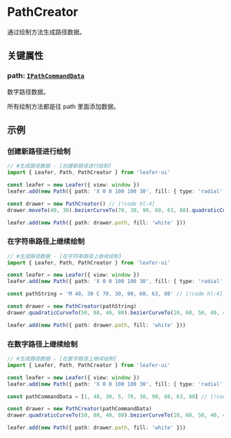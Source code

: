 <script setup>
import Case from '/component/Case.vue'
</script>

# PathCreator

通过绘制方法生成路径数据。

## 关键属性

### path: [`IPathCommandData`](../interface/ui/PathData.md)

数字路径数据。

所有绘制方法都是往 path 里面添加数据。

<!--@include: ../path/PathDrawer.md-->

## 示例

<case name="Pen" index=2 editor=false></case>

### 创建新路径进行绘制

```ts
// #生成路径数据 - [创建新路径进行绘制]
import { Leafer, Path, PathCreator } from 'leafer-ui'

const leafer = new Leafer({ view: window })
leafer.add(new Path({ path: 'X 0 0 100 100 30', fill: { type: 'radial', stops: [{ offset: 0, color: '#FF4B4B' }, { offset: 1, color: '#FEB027' }] } }))

const drawer = new PathCreator() // [!code hl:4]
drawer.moveTo(40, 30).bezierCurveTo(70, 30, 90, 60, 63, 80).quadraticCurveTo(50, 88, 40, 80).bezierCurveTo(10, 60, 50, 40, 40, 30)

leafer.add(new Path({ path: drawer.path, fill: 'white' }))
```

### 在字符串路径上继续绘制

```ts
// #生成路径数据 - [在字符串路径上继续绘制]
import { Leafer, Path, PathCreator } from 'leafer-ui'

const leafer = new Leafer({ view: window })
leafer.add(new Path({ path: 'X 0 0 100 100 30', fill: { type: 'radial', stops: [{ offset: 0, color: '#FF4B4B' }, { offset: 1, color: '#FEB027' }] } }))

const pathString = 'M 40, 30 C 70, 30, 90, 60, 63, 80' // [!code hl:4]

const drawer = new PathCreator(pathString)
drawer.quadraticCurveTo(50, 88, 40, 80).bezierCurveTo(10, 60, 50, 40, 40, 30)

leafer.add(new Path({ path: drawer.path, fill: 'white' }))
```

### 在数字路径上继续绘制

```ts
// #生成路径数据 - [在数字路径上继续绘制]
import { Leafer, Path, PathCreator } from 'leafer-ui'

const leafer = new Leafer({ view: window })
leafer.add(new Path({ path: 'X 0 0 100 100 30', fill: { type: 'radial', stops: [{ offset: 0, color: '#FF4B4B' }, { offset: 1, color: '#FEB027' }] } }))

const pathCommandData = [1, 40, 30, 5, 70, 30, 90, 60, 63, 80] // [!code hl:4]

const drawer = new PathCreator(pathCommandData)
drawer.quadraticCurveTo(50, 88, 40, 80).bezierCurveTo(10, 60, 50, 40, 40, 30)

leafer.add(new Path({ path: drawer.path, fill: 'white' }))
```
